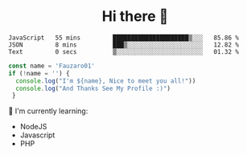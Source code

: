 <h1  align='center'> Hi there 👋 </h1>

<p align='center'> </p>

<!--START_SECTION:waka-->

```text
JavaScript   55 mins         █████████████████████▒░░░   85.86 %
JSON         8 mins          ███▒░░░░░░░░░░░░░░░░░░░░░   12.82 %
Text         0 secs          ▒░░░░░░░░░░░░░░░░░░░░░░░░   01.32 %
```

<!--END_SECTION:waka-->

```javascript
const name = 'Fauzaro01'
if (!name = '') {
  console.log("I'm ${name}, Nice to meet you all!"))
  console.log("And Thanks See My Profile :)")
 }
```

:page_with_curl: I'm currently learning:
- NodeJS
- Javascript
- PHP

